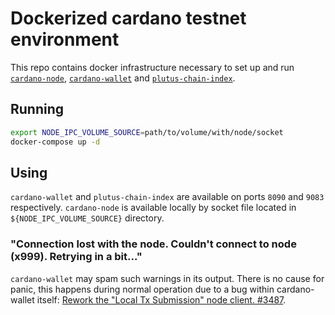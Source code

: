 # Dockerized cardano testnet environment
This repo contains docker infrastructure necessary to set up and run
[`cardano-node`](https://hub.docker.com/r/inputoutput/cardano-node),
[`cardano-wallet`](https://hub.docker.com/r/inputoutput/cardano-wallet) and
[`plutus-chain-index`](https://github.com/input-output-hk/plutus-apps/tree/main/plutus-chain-index).

## Running
```sh
export NODE_IPC_VOLUME_SOURCE=path/to/volume/with/node/socket
docker-compose up -d
```

## Using
`cardano-wallet` and `plutus-chain-index` are available on ports `8090` and `9083` respectively.  `cardano-node` is available locally by socket file located in `${NODE_IPC_VOLUME_SOURCE}` directory.

### "Connection lost with the node. Couldn't connect to node (x999). Retrying in a bit..."

`cardano-wallet` may spam such warnings in its output. There is no cause for panic, this happens during normal operation due to a bug within cardano-wallet itself: [Rework the "Local Tx Submission" node client. #3487](https://github.com/input-output-hk/cardano-wallet/pull/3487).
